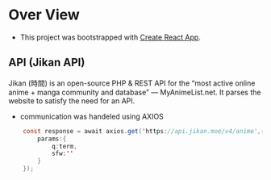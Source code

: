 # Over View

* This project was bootstrapped with [Create React App](https://github.com/facebook/create-react-app).


## API (Jikan API)

Jikan (時間) is an open-source PHP & REST API for the “most active online anime + manga community and database” — MyAnimeList.net. It parses the website to satisfy the need for an API.


* communication was handeled using AXIOS
```java
    const response = await axios.get('https://api.jikan.moe/v4/anime',{
        params:{
            q:term,
            sfw:''
        }
    });
```

